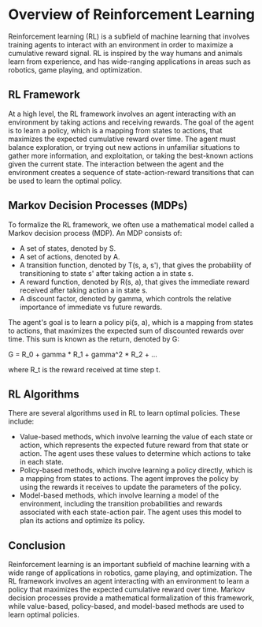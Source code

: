 Overview of Reinforcement Learning
========================================================================

Reinforcement learning (RL) is a subfield of machine learning that involves training agents to interact with an environment in order to maximize a cumulative reward signal. RL is inspired by the way humans and animals learn from experience, and has wide-ranging applications in areas such as robotics, game playing, and optimization.

RL Framework
------------

At a high level, the RL framework involves an agent interacting with an environment by taking actions and receiving rewards. The goal of the agent is to learn a policy, which is a mapping from states to actions, that maximizes the expected cumulative reward over time. The agent must balance exploration, or trying out new actions in unfamiliar situations to gather more information, and exploitation, or taking the best-known actions given the current state. The interaction between the agent and the environment creates a sequence of state-action-reward transitions that can be used to learn the optimal policy.

Markov Decision Processes (MDPs)
--------------------------------

To formalize the RL framework, we often use a mathematical model called a Markov decision process (MDP). An MDP consists of:

* A set of states, denoted by S.
* A set of actions, denoted by A.
* A transition function, denoted by T(s, a, s'), that gives the probability of transitioning to state s' after taking action a in state s.
* A reward function, denoted by R(s, a), that gives the immediate reward received after taking action a in state s.
* A discount factor, denoted by gamma, which controls the relative importance of immediate vs future rewards.

The agent's goal is to learn a policy pi(s, a), which is a mapping from states to actions, that maximizes the expected sum of discounted rewards over time. This sum is known as the return, denoted by G:

G = R_0 + gamma \* R_1 + gamma\^2 \* R_2 + ...

where R_t is the reward received at time step t.

RL Algorithms
-------------

There are several algorithms used in RL to learn optimal policies. These include:

* Value-based methods, which involve learning the value of each state or action, which represents the expected future reward from that state or action. The agent uses these values to determine which actions to take in each state.
* Policy-based methods, which involve learning a policy directly, which is a mapping from states to actions. The agent improves the policy by using the rewards it receives to update the parameters of the policy.
* Model-based methods, which involve learning a model of the environment, including the transition probabilities and rewards associated with each state-action pair. The agent uses this model to plan its actions and optimize its policy.

Conclusion
----------

Reinforcement learning is an important subfield of machine learning with a wide range of applications in robotics, game playing, and optimization. The RL framework involves an agent interacting with an environment to learn a policy that maximizes the expected cumulative reward over time. Markov decision processes provide a mathematical formalization of this framework, while value-based, policy-based, and model-based methods are used to learn optimal policies.
